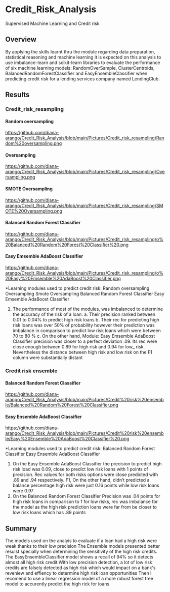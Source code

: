 # Credit_Risk_Analysis
Supervised Machine Learning and Credit risk 
## Overview
By applying the skills learnt thru the module regarding data preparation, statistical reasoning and machine learning it is expected on this analysis to use imbalance-learn and scikit-learn libraries to evaluate the performance of six machine learning models: RandomOverSample, ClusterCentroids, BalancedRandomForestClassifier  and EasyEnsembleClassifier when predicting credit risk for a lending services company named LendingClub.

## Results
###	Credit_risk_resampling
#### Random oversampling 
https://github.com/diana-arango/Credit_Risk_Analysis/blob/main/Pictures/Credit_risk_resampling/Random%20oversampling.png

#### Oversampling
https://github.com/diana-arango/Credit_Risk_Analysis/blob/main/Pictures/Credit_risk_resampling/Oversampling.png

#### SMOTE Oversampling
https://github.com/diana-arango/Credit_Risk_Analysis/blob/main/Pictures/Credit_risk_resampling/SMOTE%20Oversampling.png

#### Balanced Random Forest Classifier 
https://github.com/diana-arango/Credit_Risk_Analysis/blob/main/Pictures/Credit_risk_resampling/o%20Balanced%20Random%20Forest%20Classifier%20.png

#### Easy Emsemble AdaBoost Classifier
https://github.com/diana-arango/Credit_Risk_Analysis/blob/main/Pictures/Credit_risk_resampling/o%20Easy%20Emsemble%20AdaBoost%20Classifier.png

*Learning modules used to predict credit risk: 
Random oversampling 
Oversampling
Smote Oversampling
Balanced Random Forest Classifier 
Easy Emsemble AdaBoost Classifier

1.	The performance of most of the modules, was imbalanced to determine the accuracy of the risk of a loan. 
a.	Their precision ranked between 0.01 to 0.04% to predict high risk loans
b.	Their rec for predicting high risk loans was over 50% of probability however their prediction was imbalance in comparison to predict low risk loans which were between 70 to 80 % 
c.	On the other hand, Module: Easy Emsemble AdaBoost Classifier precision was closer to a perfect deviation .09. Its rec were close enough between 0.89 for high risk and 0.94 for low_ risk. Nevertheless the distance between high risk and low risk on the F1 column were substantially distant

### Credit risk ensemble

#### Balanced Random Forest Classifier
https://github.com/diana-arango/Credit_Risk_Analysis/blob/main/Pictures/Credit%20risk%20ensemble/Balanced%20Random%20Forest%20Classifier.png

#### Easy Ensemble AdaBoost Classifier 
https://github.com/diana-arango/Credit_Risk_Analysis/blob/main/Pictures/Credit%20risk%20ensemble/Easy%20Ensemble%20AdaBoost%20Classifier%20.png

*Learning modules used to predict credit risk: 
Balanced Random Forest Classifier
Easy Ensemble AdaBoost Classifier

1.	On the Easy Ensemble AdaBoost Classifier the precision to predict high risk load was 0.09, close to predict low risk loans with 1 points of precision. Rec values for both risks options were close predicted with .89 and .94 respectively. F1, On the other hand, didn’t predicted a balance percentage high risk were just 0.16 points while low risk loans were 0.97 
2.	On the Balanced Random Forest Classifier Precision was .04 points for high risk loans in comparison to 1 for low risks, rec was imbalance for the model as the high risk prediction loans were far from be closer to low risk loans which has .89 points 



## Summary 
The models used on the analyis to evaluate if a loan had a high risk were weak thanks to their low precision
The Ensemble models presented better resulst specially when determining the  sensitivity of the high risk credits.
The EasyEnsembleClassifier model shows a recall of 94% so it detects almost all high risk credit.With low precision detection, a lot of low risk credits are falsely detected as high risk which would impact on a bank's reveniew and effiency to determine high risk loan opportunities 
Then I recomend to use a linear regression model of a more robust forest tree model to accurently predict the high rick for loans 
